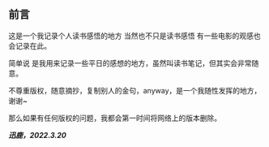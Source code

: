 ## 前言
这是一个我记录个人读书感悟的地方 
当然也不只是读书感悟 有一些电影的观感也会记录在此。

简单说 是我用来记录一些平日的感想的地方，虽然叫读书笔记，但其实会非常随意。

不尊重版权，随意摘抄，复制别人的金句，anyway，是一个我随性发挥的地方，谢谢~

那么如果有任何版权的问题，我都会第一时间将网络上的版本删除。

***迅鹿，2022.3.20***
																								